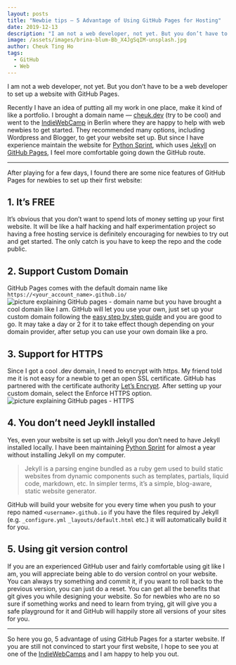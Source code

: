 ```yaml
---
layout: posts
title: "Newbie tips — 5 Advantage of Using GitHub Pages for Hosting"
date: 2019-12-13
description: "I am not a web developer, not yet. But you don’t have to be a web developer to set up a website with GitHub Pages."
image: /assets/images/brina-blum-Bb_X4JgSqIM-unsplash.jpg
author: Cheuk Ting Ho
tags:
  - GitHub
  - Web
---
```

I am not a web developer, not yet. But you don’t have to be a web developer to set up a website with GitHub Pages.

Recently I have an idea of putting all my work in one place, make it kind of like a portfolio. I brought a domain name — [cheuk.dev](https://cheuk.dev) (try to be cool) and went to the [IndieWebCamp](https://indieweb.org/IndieWebCamp) in Berlin where they are happy to help with web newbies to get started. They recommended many options, including Wordpress and Blogger, to get your website set up. But since I have experience maintain the website for [Python Sprint](https://python-sprints.github.io/), which uses [Jekyll](https://jekyllrb.com/) on [GitHub Pages](https://pages.github.com/), I feel more comfortable going down the GitHub route.

---------------

After playing for a few days, I found there are some nice features of GitHub Pages for newbies to set up their first website:

## 1. It’s FREE

It’s obvious that you don’t want to spend lots of money setting up your first website. It will be like a half hacking and half experimentation project so having a free hosting service is definitely encouraging for newbies to try out and get started. The only catch is you have to keep the repo and the code public.

## 2. Support Custom Domain

GitHub Pages comes with the default domain name like `https://<your_account_name>.github.io/`
![picture explaining GitHub pages - domain name](https://miro.medium.com/max/1514/0*VFTzosQZIxrF1wAC.png)
but you have brought a cool domain like I am. GitHub will let you use your own, just set up your custom domain following the [easy step by step guide](https://help.github.com/en/github/working-with-github-pages/managing-a-custom-domain-for-your-github-pages-site) and you are good to go. It may take a day or 2 for it to take effect though depending on your domain provider, after setup you can use your own domain like a pro.

## 3. Support for HTTPS

Since I got a cool .dev domain, I need to encrypt with https. My friend told me it is not easy for a newbie to get an open SSL certificate. GitHub has partnered with the certificate authority [Let’s Encrypt](https://letsencrypt.org/). After setting up your custom domain, select the Enforce HTTPS option.
![picture explaining GitHub pages - HTTPS](https://miro.medium.com/max/2908/0*Lz-SDhWlykqGN07L.png)

## 4. You don’t need Jeykll installed

Yes, even your website is set up with Jekyll you don’t need to have Jekyll installed locally. I have been maintaining [Python Sprint](https://python-sprints.github.io/) for almost a year without installing Jekyll on my computer.

> Jekyll is a parsing engine bundled as a ruby gem used to build static websites from dynamic components such as templates, partials, liquid code, markdown, etc. In simpler terms, it’s a simple, blog-aware, static website generator.

GitHub will build your website for you every time when you push to your repo named `<username>.github.io` if you have the files required by Jekyll (e.g. `_configure.yml` `_layouts/default.html` etc.) it will automatically build it for you.

## 5. Using git version control

If you are an experienced GitHub user and fairly comfortable using git like I am, you will appreciate being able to do version control on your website. You can always try something and commit it, if you want to roll back to the previous version, you can just do a reset. You can get all the benefits that git gives you while designing your website. So for newbies who are no so sure if something works and need to learn from trying, git will give you a safe playground for it and GitHub will happily store all versions of your sites for you.

----------------

So here you go, 5 advantage of using GitHub Pages for a starter website. If you are still not convinced to start your first website, I hope to see you at one of the [IndieWebCamps](https://indieweb.org/IndieWebCamp) and I am happy to help you out.
